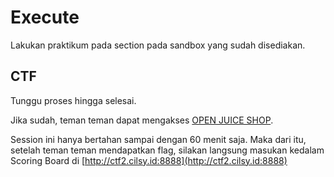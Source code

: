 # Execute

Lakukan praktikum pada section pada sandbox yang sudah disediakan.

## CTF

Tunggu proses hingga selesai.

Jika sudah, teman teman dapat mengakses [OPEN JUICE SHOP]({{TRAFFIC_HOST1_3000}}).

Session ini hanya bertahan sampai dengan 60 menit saja. Maka dari itu, setelah teman teman mendapatkan flag, silakan langsung masukan kedalam Scoring Board di [http://ctf2.cilsy.id:8888](http://ctf2.cilsy.id:8888)